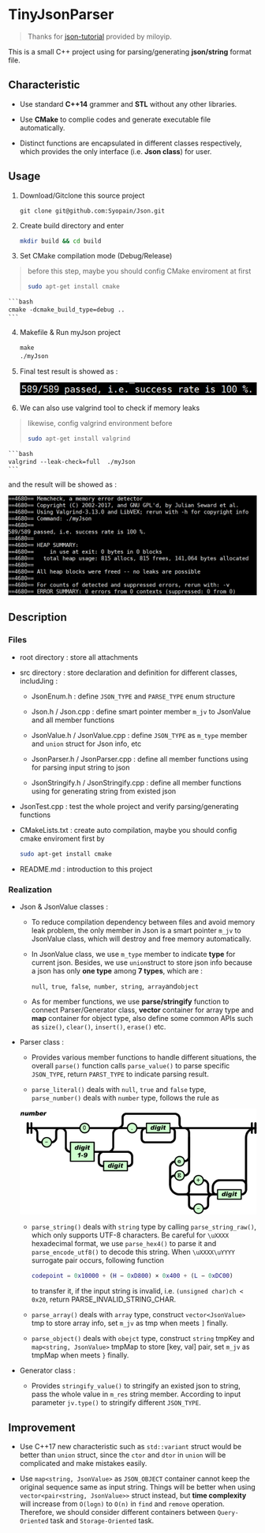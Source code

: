 # TinyJsonParser

> Thanks for [json-tutorial](https://github.com/miloyip/json-tutorial.git) provided by miloyip.

This is a small C++ project using for parsing/generating **json/string** format file.

## Characteristic

* Use standard **C++14** grammer and **STL** without any other libraries.

* Use **CMake** to complie codes and generate executable file automatically.

* Distinct functions are encapsulated in different classes respectively, which provides the only interface (i.e. **Json class**) for user.

## Usage

1. Download/Gitclone this source project
   
   ```git
   git clone git@github.com:Syopain/Json.git 
   ```

2. Create build directory and enter
   
   ```bash
   mkdir build && cd build
   ```

3. Set CMake compilation mode (Debug/Release)

> before this step, maybe you should config CMake enviroment at first
> 
> ```bash
> sudo apt-get install cmake
> ```

    ```bash
    cmake -dcmake_build_type=debug ..
    ```

4. Makefile & Run myJson project
   
   ```makefile
   make
   ./myJson
   ```

5. Final test result is showed as :
   
   ![JsonParser_zzr/result.png at 6da6ad99ffec113197a4e18029d538c4eb575588 · Zhirui-Zhang/JsonParser_zzr · GitHub](https://github.com/Zhirui-Zhang/JsonParser_zzr/blob/6da6ad99ffec113197a4e18029d538c4eb575588/root/result.png "test")

6. We can also use valgrind tool to check if memory leaks

> likewise, config valgrind environment before
> 
> ```bash
> sudo apt-get install valgrind
> ```

    ```bash
    valgrind --leak-check=full  ./myJson
    ```
   
   and the result will be showed as :
   
   ![JsonParser_zzr/memory check.png at 76d47a62c5a23ae94bf2863da848c49583bf6691 · Zhirui-Zhang/JsonParser_zzr · GitHub](https://github.com/Zhirui-Zhang/JsonParser_zzr/blob/76d47a62c5a23ae94bf2863da848c49583bf6691/root/memory%20check.png)

## Description

### Files

* root directory : store all attachments

* src directory : store declaration and definition for different classes, includJing :
  
  * JsonEnum.h : define `JSON_TYPE` and `PARSE_TYPE` enum structure
  
  * Json.h / Json.cpp : define smart pointer member `m_jv` to JsonValue and all member functions 
  
  * JsonValue.h / JsonValue.cpp : define `JSON_TYPE` as `m_type` member and `union` struct for Json info, etc
  
  * JsonParser.h / JsonParser.cpp : define all member functions using for parsing input string to json
  
  * JsonStringify.h / JsonStringify.cpp : define all member functions using for generating string from existed json

* JsonTest.cpp : test the whole project and verify parsing/generating functions

* CMakeLists.txt : create auto compilation, maybe you should config cmake enviroment first by 
  
  ```bash
  sudo apt-get install cmake
  ```

* README.md : introduction to this project

### Realization

* Json & JsonValue classes :
  
  * To reduce compilation dependency between files and avoid memory leak problem, the only member in Json is a smart pointer `m_jv` to JsonValue class, which will destroy and free memory automatically. 
  
  * In JsonValue class, we use `m_type` member to indicate **type** for current json. Besides, we use `union`struct to store json info because a json has only **one type** among **7 types**, which are :
    
    `null`,` true`,` false`,` number`,` string`,` array`and`object`
  
  * As for member functions, we use **parse/stringify** function to connect Parser/Generator class, **vector** container for array type and **map** container for object type, also define some common APIs such as `size()`, `clear()`, `insert()`, `erase()` etc.

* Parser class :
  
  * Provides various member functions to handle different situations, the overall `parse()` function calls `parse_value()` to parse specific `JSON_TYPE`, return `PARST_TYPE` to indicate parsing result. 
  
  * `parse_literal()` deals with `null`, `true` and `false` type, `parse_number()` deals with `number` type, follows the rule as
  
  ![JsonParser_zzr/number.png at 76d47a62c5a23ae94bf2863da848c49583bf6691 · Zhirui-Zhang/JsonParser_zzr · GitHub](https://github.com/Zhirui-Zhang/JsonParser_zzr/blob/76d47a62c5a23ae94bf2863da848c49583bf6691/root/number.png)
  
  * `parse_string()` deals with `string` type by calling `parse_string_raw()`, which only supports UTF-8 characters. Be careful for `\uXXXX` hexadecimal format, we use `parse_hex4()` to parse it and `parse_encode_utf8()` to decode this string. When `\uXXXX\uYYYY` surrogate pair occurs, following function
    
    ```matlab
    codepoint = 0x10000 + (H − 0xD800) × 0x400 + (L − 0xDC00)
    ```
    
    to transfer it, if the input string is invalid, i.e. `(unsigned char)ch < 0x20`, return PARSE_INVALID_STRING_CHAR.
  
  * `parse_array()` deals with `array` type, construct `vector<JsonValue>` tmp to store array info, set `m_jv` as tmp when meets `]` finally.
  
  * `parse_object()` deals with `obejct` type, construct `string` tmpKey and `map<string, JsonValue>` tmpMap to store [key, val] pair, set `m_jv` as tmpMap when meets `}` finally.

* Generator class :
  
  * Provides `stringify_value()` to stringify an existed json to string, pass the whole value in `m_res` string member. According to input parameter `jv.type()` to stringify different `JSON_TYPE`.

## Improvement

* Use C++17 new characteristic such as `std::variant` struct would be better than `union` struct, since the `ctor` and `dtor` in `union` will be complicated and make mistakes easily.

* Use `map<string, JsonValue>` as `JSON_OBJECT` container cannot keep the original sequence same as input string. Things will be better when using `vector<pair<string, JsonValue>>` struct instead, but **time complexity** will increase from `O(logn)` to `O(n)` in `find` and `remove` operation. Therefore, we should consider different containers between `Query-Oriented` task and `Storage-Oriented` task.


